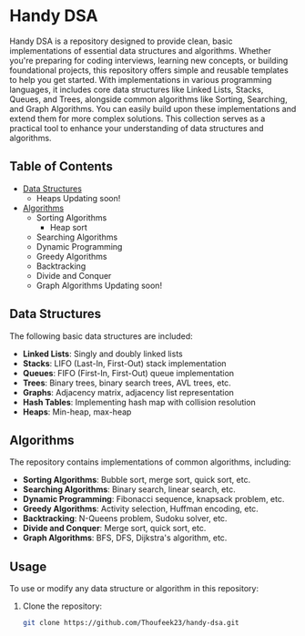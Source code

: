 # Handy DSA

Handy DSA is a repository designed to provide clean, basic implementations of essential data structures and algorithms. Whether you're preparing for coding interviews, learning new concepts, or building foundational projects, this repository offers simple and reusable templates to help you get started. With implementations in various programming languages, it includes core data structures like Linked Lists, Stacks, Queues, and Trees, alongside common algorithms like Sorting, Searching, and Graph Algorithms. You can easily build upon these implementations and extend them for more complex solutions. This collection serves as a practical tool to enhance your understanding of data structures and algorithms.

## Table of Contents
- [Data Structures](#data-structures)
  - Heaps
  Updating soon!
- [Algorithms](#algorithms)
  - Sorting Algorithms
      - Heap sort
  - Searching Algorithms
  - Dynamic Programming
  - Greedy Algorithms
  - Backtracking
  - Divide and Conquer
  - Graph Algorithms
  Updating soon!
  
## Data Structures
The following basic data structures are included:
- **Linked Lists**: Singly and doubly linked lists
- **Stacks**: LIFO (Last-In, First-Out) stack implementation
- **Queues**: FIFO (First-In, First-Out) queue implementation
- **Trees**: Binary trees, binary search trees, AVL trees, etc.
- **Graphs**: Adjacency matrix, adjacency list representation
- **Hash Tables**: Implementing hash map with collision resolution
- **Heaps**: Min-heap, max-heap

## Algorithms
The repository contains implementations of common algorithms, including:
- **Sorting Algorithms**: Bubble sort, merge sort, quick sort, etc.
- **Searching Algorithms**: Binary search, linear search, etc.
- **Dynamic Programming**: Fibonacci sequence, knapsack problem, etc.
- **Greedy Algorithms**: Activity selection, Huffman encoding, etc.
- **Backtracking**: N-Queens problem, Sudoku solver, etc.
- **Divide and Conquer**: Merge sort, quick sort, etc.
- **Graph Algorithms**: BFS, DFS, Dijkstra's algorithm, etc.

## Usage
To use or modify any data structure or algorithm in this repository:
1. Clone the repository:
   ```bash
   git clone https://github.com/Thoufeek23/handy-dsa.git
